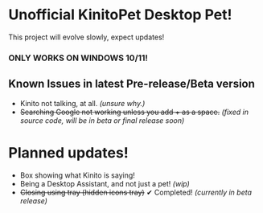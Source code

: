 # Unofficial KinitoPet Desktop Pet!
This project will evolve slowly, expect updates!

### ONLY WORKS ON WINDOWS 10/11!

## Known Issues in latest Pre-release/Beta version
* Kinito not talking, at all. *(unsure why.)*
* ~~Searching Google not working unless you add + as a space.~~ *(fixed in source code, will be in beta or final release soon)*


# Planned updates!
* Box showing what Kinito is saying!
* Being a Desktop Assistant, and not just a pet! *(wip)*
* ~~Closing using tray (hidden icons tray)~~ ✔ Completed! *(currently in beta release)*
